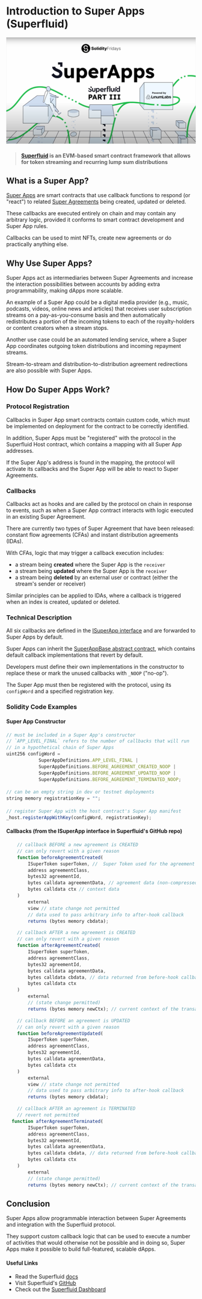 # Introduction to Super Apps (Superfluid)

<!-- Proposed meta description -->
<!-- Overview of how Super Apps work in Superfluid with Solidity code examples. -->

![Superfluid: Super Apps on Solidity Fridays](assets/superfluid-pt3-super-apps.png)

> #### [Superfluid](https://www.superfluid.finance/) is an EVM-based smart contract framework that allows for token streaming and recurring lump sum distributions

## What is a Super App?

[Super Apps](https://docs.superfluid.finance/superfluid/developers/super-apps) are smart contracts that use callback functions to respond (or "react") to related [Super Agreements](https://docs.superfluid.finance/superfluid/protocol-overview/in-depth-overview/super-agreements) being created, updated or deleted.

These callbacks are executed entirely on chain and may contain any arbitrary logic, provided it conforms to smart contract development and Super App rules.

Callbacks can be used to mint NFTs, create new agreements or do practically anything else.

## Why Use Super Apps?  

Super Apps act as intermediaries between Super Agreements and increase the interaction possibilities between accounts by adding extra programmability, making dApps more scalable.

An example of a Super App could be a digital media provider (e.g., music, podcasts, videos, online news and articles) that receives user subscription streams on a pay-as-you-consume basis and then automatically redistributes a portion of the incoming tokens to each of the royalty-holders or content creators when a stream stops.

Another use case could be an automated lending service, where a Super App coordinates outgoing token distributions and incoming repayment streams.

Stream-to-stream and distribution-to-distribution agreement redirections are also possible with Super Apps.

## How Do Super Apps Work?

### Protocol Registration

Callbacks in Super App smart contracts contain custom code, which must be implemented on deployment for the contract to be correctly identified.

In addition, Super Apps must be "registered" with the protocol in the Superfluid Host contract, which contains a mapping with all Super App addresses.

If the Super App's address is found in the mapping, the protocol will activate its callbacks and the Super App will be able to react to Super Agreements.

### Callbacks

Callbacks act as hooks and are called by the protocol on chain in response to events, such as when a Super App contract interacts with logic executed in an existing Super Agreement.

There are currently two types of Super Agreement that have been released: constant flow agreements (CFAs) and instant distribution agreements (IDAs).

With CFAs, logic that may trigger a callback execution includes:

- a stream being **created** where the Super App is the `receiver`
- a stream being **updated** where the Super App is the `receiver`
- a stream being **deleted** by an external user or contract (either the stream's sender or receiver)

Similar principles can be applied to IDAs, where a callback is triggered when an index is created, updated or deleted.

### Technical Description

All six callbacks are defined in the [ISuperApp interface](https://github.com/superfluid-finance/protocol-monorepo/blob/dev/packages/ethereum-contracts/contracts/interfaces/superfluid/ISuperApp.sol) and are forwarded to Super Apps by default.

Super Apps can inherit the [SuperAppBase abstract contract](https://github.com/superfluid-finance/protocol-monorepo/blob/dev/packages/ethereum-contracts/contracts/apps/SuperAppBase.sol), which contains default callback implementations that revert by default.

Developers must define their own implementations in the constructor to replace these or mark the unused callbacks with `_NOOP` ("no-op").

The Super App must then be registered with the protocol, using its `configWord` and a specified registration key.

### Solidity Code Examples

#### Super App Constructor

```typescript
// must be included in a Super App's constructor
// `APP_LEVEL_FINAL` refers to the number of callbacks that will run 
// in a hypothetical chain of Super Apps
uint256 configWord =
            SuperAppDefinitions.APP_LEVEL_FINAL |
            SuperAppDefinitions.BEFORE_AGREEMENT_CREATED_NOOP |
            SuperAppDefinitions.BEFORE_AGREEMENT_UPDATED_NOOP |
            SuperAppDefinitions.BEFORE_AGREEMENT_TERMINATED_NOOP;

// can be an empty string in dev or testnet deployments
string memory registrationKey = "";

// register Super App with the host contract's Super App manifest
_host.registerAppWithKey(configWord, registrationKey);
```

#### Callbacks (from the ISuperApp interface in Superfluid's GitHub repo)

```typescript
    // callback BEFORE a new agreement is CREATED
    // can only revert with a given reason
    function beforeAgreementCreated(
        ISuperToken superToken, //  Super Token used for the agreement
        address agreementClass,
        bytes32 agreementId, 
        bytes calldata agreementData, // agreement data (non-compressed)
        bytes calldata ctx // context data
    )
        external
        view // state change not permitted
        // data used to pass arbitrary info to after-hook callback
        returns (bytes memory cbdata);
```

```javascript
    // callback AFTER a new agreement is CREATED
    // can only revert with a given reason
    function afterAgreementCreated(
        ISuperToken superToken,
        address agreementClass,
        bytes32 agreementId,
        bytes calldata agreementData,
        bytes calldata cbdata, // data returned from before-hook callback
        bytes calldata ctx
    )
        external
        // (state change permitted)
        returns (bytes memory newCtx); // current context of the transaction
```

```javascript
    // callback BEFORE an agreement is UPDATED
    // can only revert with a given reason
    function beforeAgreementUpdated(
        ISuperToken superToken,
        address agreementClass,
        bytes32 agreementId,
        bytes calldata agreementData,
        bytes calldata ctx
    )
        external
        view // state change not permitted
        // data used to pass arbitrary info to after-hook callback
        returns (bytes memory cbdata);
```

```javascript
    // callback AFTER an agreement is TERMINATED
    // revert not permitted
  function afterAgreementTerminated(
        ISuperToken superToken,
        address agreementClass,
        bytes32 agreementId,
        bytes calldata agreementData,
        bytes calldata cbdata, // data returned from before-hook callback
        bytes calldata ctx
    )
        external
        // (state change permitted)
        returns (bytes memory newCtx); // current context of the transaction
```

## Conclusion

Super Apps allow programmable interaction between Super Agreements and integration with the Superfluid protocol.

They support custom callback logic that can be used to execute a number of activities that would otherwise not be possible and in doing so, Super Apps make it possible to build full-featured, scalable dApps.

#### Useful Links

- Read the Superfluid [docs](https://docs.superfluid.finance/superfluid/)
- Visit Superfluid's [GitHub](https://github.com/superfluid-finance/protocol-monorepo)
- Check out the [Superfluid Dashboard](https://app.superfluid.finance/)

<!-- TODO: add URL to Solidity Fridays earlier article 'How Superfluid Makes Payments Frictionless' -->

<!-- TODO: add URL to Solidity Fridays earlier article 'What are Superfluid Agreements?' -->
